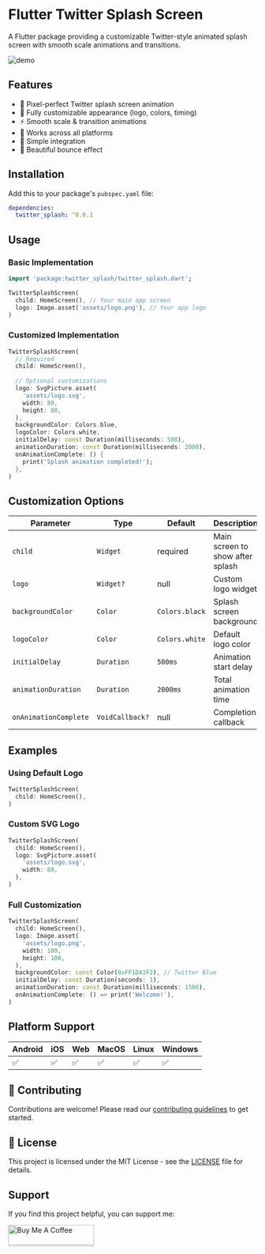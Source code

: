 # Flutter Twitter Splash Screen
A Flutter package providing a customizable Twitter-style animated splash screen with smooth scale animations and transitions.

![demo](https://github.com/user-attachments/assets/3691150b-dbbd-4c81-ab5f-e82a3b3029bc)

## Features
- 🎯 Pixel-perfect Twitter splash screen animation
- 🎨 Fully customizable appearance (logo, colors, timing)
- ⚡ Smooth scale & transition animations
- 📱 Works across all platforms
- 🔧 Simple integration
- 💫 Beautiful bounce effect

## Installation
Add this to your package's `pubspec.yaml` file:

```yaml
dependencies:
  twitter_splash: ^0.0.1
```

## Usage

### Basic Implementation
```dart
import 'package:twitter_splash/twitter_splash.dart';

TwitterSplashScreen(
  child: HomeScreen(), // Your main app screen
  logo: Image.asset('assets/logo.png'), // Your app logo
)
```

### Customized Implementation
```dart
TwitterSplashScreen(
  // Required
  child: HomeScreen(),
  
  // Optional customizations
  logo: SvgPicture.asset(
    'assets/logo.svg',
    width: 80,
    height: 80,
  ),
  backgroundColor: Colors.blue,
  logoColor: Colors.white,
  initialDelay: const Duration(milliseconds: 500),
  animationDuration: const Duration(milliseconds: 2000),
  onAnimationComplete: () {
    print('Splash animation completed!');
  },
)
```

## Customization Options

| Parameter | Type | Default | Description |
|-----------|------|---------|-------------|
| `child` | `Widget` | required | Main screen to show after splash |
| `logo` | `Widget?` | null | Custom logo widget |
| `backgroundColor` | `Color` | `Colors.black` | Splash screen background |
| `logoColor` | `Color` | `Colors.white` | Default logo color |
| `initialDelay` | `Duration` | `500ms` | Animation start delay |
| `animationDuration` | `Duration` | `2000ms` | Total animation time |
| `onAnimationComplete` | `VoidCallback?` | null | Completion callback |

## Examples

### Using Default Logo
```dart
TwitterSplashScreen(
  child: HomeScreen(),
)
```

### Custom SVG Logo
```dart
TwitterSplashScreen(
  child: HomeScreen(),
  logo: SvgPicture.asset(
    'assets/logo.svg',
    width: 80,
  ),
)
```

### Full Customization
```dart
TwitterSplashScreen(
  child: HomeScreen(),
  logo: Image.asset(
    'assets/logo.png',
    width: 100,
    height: 100,
  ),
  backgroundColor: const Color(0xFF1DA1F2), // Twitter Blue
  initialDelay: const Duration(seconds: 1),
  animationDuration: const Duration(milliseconds: 1500),
  onAnimationComplete: () => print('Welcome!'),
)
```

## Platform Support

| Android | iOS | Web | MacOS | Linux | Windows |
|---------|-----|-----|-------|--------|----------|
| ✅ | ✅ | ✅ | ✅ | ✅ | ✅ |

## 🤝 Contributing

Contributions are welcome! Please read our [contributing guidelines](CONTRIBUTING.md) to get started.

## 📝 License

This project is licensed under the MIT License - see the [LICENSE](LICENSE) file for details.


## Support
If you find this project helpful, you can support me:

<a href="https://buymeacoffee.com/nghiale1" target="_blank"><img src="https://www.buymeacoffee.com/assets/img/custom_images/orange_img.png" alt="Buy Me A Coffee" style="height: 41px !important;width: 174px !important;box-shadow: 0px 3px 2px 0px rgba(190, 190, 190, 0.5) !important;-webkit-box-shadow: 0px 3px 2px 0px rgba(190, 190, 190, 0.5) !important;" ></a>
